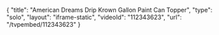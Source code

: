 {
    "title": "American Dreams Drip Krown Gallon Paint Can Topper",
    "type": "solo",
    "layout": "iframe-static",
    "videoId": "112343623",
    "url": "\/tvpembed\/112343623"
}